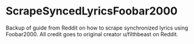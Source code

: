# ScrapeSyncedLyricsFoobar2000
Backup of guide from Reddit on how to scrape synchronized lyrics using Foobar2000. All credit goes to original creator u/filthbeast on Reddit. 
